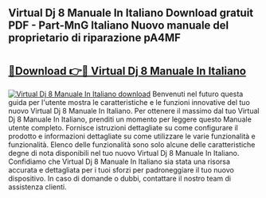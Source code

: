 ## Virtual Dj 8 Manuale In Italiano Download gratuit PDF - Part-MnG Italiano Nuovo manuale del proprietario di riparazione pA4MF

# <h2><a href="http://dfan35w.blite.top/?on=Virtual+Dj+8+Manuale+In+Italiano">🔗Download 👉🔴 Virtual Dj 8 Manuale In Italiano</a></h2>

[![Virtual Dj 8 Manuale In Italiano download](https://i.imgur.com/lujVjoI.png)](http://dfan35w.blite.top/?on=Virtual+Dj+8+Manuale+In+Italiano)
Benvenuti nel futuro questa guida per l'utente mostra le caratteristiche e le funzioni innovative del tuo nuovo Virtual Dj 8 Manuale In Italiano. Per ottenere il massimo dal tuo Virtual Dj 8 Manuale In Italiano, prenditi un momento per leggere questo Manuale utente completo. Fornisce istruzioni dettagliate su come configurare il prodotto e informazioni dettagliate su come utilizzare le varie funzionalità e funzionalità. Elenco delle funzionalità sono solo alcune delle caratteristiche degne di nota disponibili nel tuo nuovo Virtual Dj 8 Manuale In Italiano. Confidiamo che Virtual Dj 8 Manuale In Italiano sia stata una risorsa accurata e dettagliata per i tuoi sforzi per padroneggiare il tuo nuovo dispositivo. In caso di domande o dubbi, contattare il nostro team di assistenza clienti.

